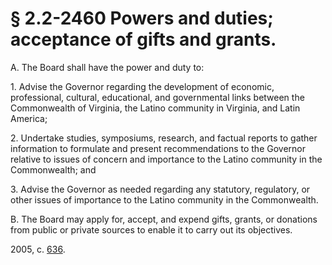 # § 2.2-2460 Powers and duties; acceptance of gifts and grants.

<p>A. The Board shall have the power and duty to:</p><p>1. Advise the Governor regarding the development of economic, professional, cultural, educational, and governmental links between the Commonwealth of Virginia, the Latino community in Virginia, and Latin America;</p><p>2. Undertake studies, symposiums, research, and factual reports to gather information to formulate and present recommendations to the Governor relative to issues of concern and importance to the Latino community in the Commonwealth; and</p><p>3. Advise the Governor as needed regarding any statutory, regulatory, or other issues of importance to the Latino community in the Commonwealth.</p><p>B. The Board may apply for, accept, and expend gifts, grants, or donations from public or private sources to enable it to carry out its objectives.</p><p>2005, c. <a href='http://lis.virginia.gov/cgi-bin/legp604.exe?051+ful+CHAP0636'>636</a>.</p>